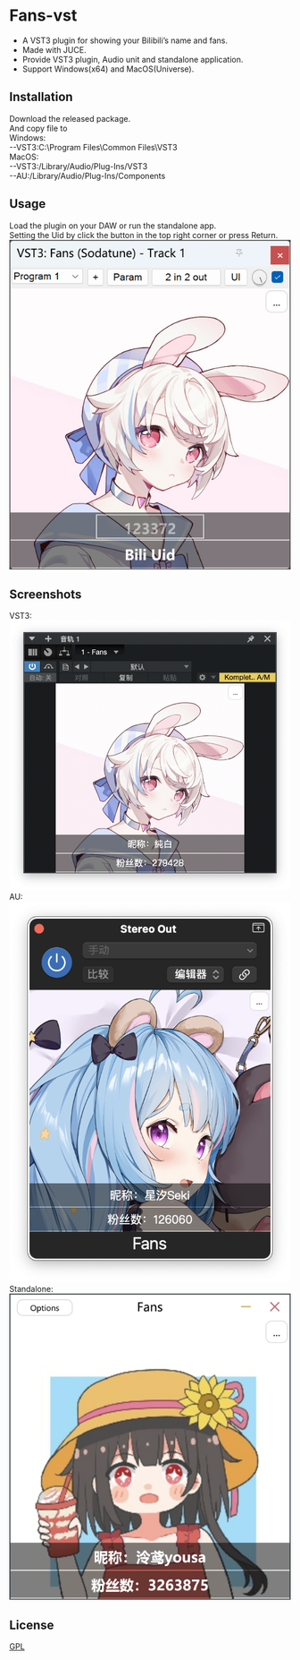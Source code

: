 # Fans-vst

* A VST3 plugin for showing your Bilibili’s name and fans.  
* Made with JUCE.  
* Provide VST3 plugin, Audio unit and standalone application.  
* Support Windows(x64) and MacOS(Universe).  

## Installation

Download the released package.  
And copy file to  
Windows:  
--VST3:C:\Program Files\Common Files\VST3  
MacOS:  
--VST3:/Library/Audio/Plug-Ins/VST3  
--AU:/Library/Audio/Plug-Ins/Components  

## Usage
Load the plugin on your DAW or run the standalone app.  
Setting the Uid by click the button in the top right corner or press Return.  
<img src="img/setting.png" alt="setting">

## Screenshots
VST3:  
<img src="img/vst3.png" alt="vst3">
AU:  
<img src="img/au.png" alt="au">
Standalone:  
<img src="img/standalone.png" alt="standalone">

## License
[GPL](https://choosealicense.com/licenses/gpl-3.0/)
